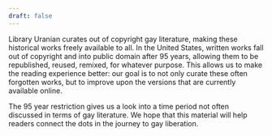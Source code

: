 ```yaml
---
draft: false
---
```


Library Uranian curates out of copyright gay literature, making these historical works freely available to all. In the United States, written works fall out of copyright and into public domain after 95 years, allowing them to be republished, reused, remixed, for whatever purpose. This allows us to make the reading experience better: our goal is to not only curate these often forgotten works, but to improve upon the versions that are currently available online.

The 95 year restriction gives us a look into a time period not often discussed in terms of gay literature. We hope that this material will help readers connect the dots in the journey to gay liberation.